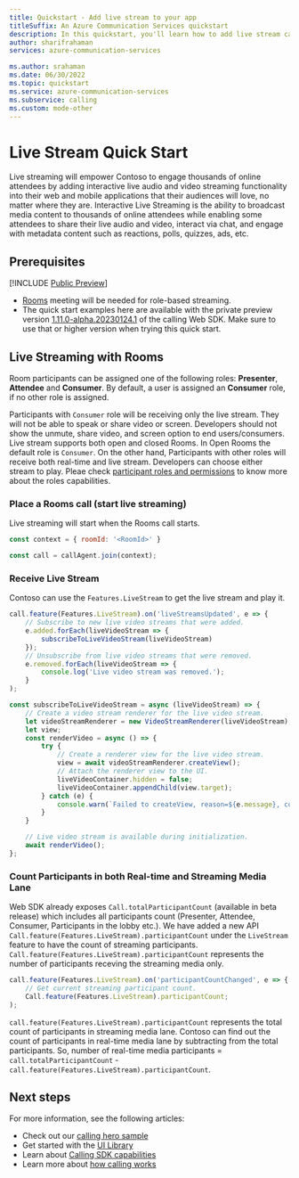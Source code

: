 ```yaml
---
title: Quickstart - Add live stream to your app
titleSuffix: An Azure Communication Services quickstart
description: In this quickstart, you'll learn how to add live stream calling capabilities to your app using Azure Communication Services.
author: sharifrahaman
services: azure-communication-services

ms.author: srahaman
ms.date: 06/30/2022
ms.topic: quickstart
ms.service: azure-communication-services
ms.subservice: calling
ms.custom: mode-other
---
```


# Live Stream Quick Start

Live streaming will empower Contoso to engage thousands of online attendees by adding interactive live audio and video streaming functionality into their web and 
mobile applications that their audiences will love, no matter where they are. Interactive Live Streaming is the ability to broadcast media content to thousands of online 
attendees while enabling some attendees to share their live audio and video, interact via chat, and engage with metadata content such as reactions, polls, quizzes, ads, etc.

## Prerequisites
[!INCLUDE [Public Preview](../../includes/private-preview-include-section.md)]

- [Rooms](../rooms/get-started-rooms.md) meeting will be needed for role-based streaming.
- The quick start examples here are available with the private preview version [1.11.0-alpha.20230124.1](https://www.npmjs.com/package/@azure/communication-calling/v/1.11.0-alpha.20230124.1) of the calling Web SDK. Make sure to use that or higher version when trying this quick start.

## Live Streaming with Rooms
Room participants can be assigned one of the following roles: **Presenter**, **Attendee** and **Consumer**. By default, a user is assigned an **Consumer** role, if no other role is assigned.

Participants with `Consumer` role will be receiving only the live stream. They will not be able to speak or share video or screen. Developers should not show the unmute, share video, and screen option to end users/consumers. Live stream supports both open and closed Rooms. In Open Rooms the default role is `Consumer`.
On the other hand, Participants with other roles will receive both real-time and live stream. Developers can choose either stream to play.
Pleae check [participant roles and permissions](../../concepts/rooms/room-concept#predefined-participant-roles-and-permissions) to know more about the roles capabilities.

### Place a Rooms call (start live streaming)
Live streaming will start when the Rooms call starts.

```js
const context = { roomId: '<RoomId>' }

const call = callAgent.join(context);
```

### Receive Live Stream
Contoso can use the `Features.LiveStream` to get the live stream and play it.

```typescript
call.feature(Features.LiveStream).on('liveStreamsUpdated', e => {
    // Subscribe to new live video streams that were added.
    e.added.forEach(liveVideoStream => {
        subscribeToLiveVideoStream(liveVideoStream)
    });
    // Unsubscribe from live video streams that were removed.
    e.removed.forEach(liveVideoStream => {
        console.log('Live video stream was removed.');
    }
);

const subscribeToLiveVideoStream = async (liveVideoStream) => {
    // Create a video stream renderer for the live video stream.
    let videoStreamRenderer = new VideoStreamRenderer(liveVideoStream);
    let view;
    const renderVideo = async () => {
        try {
            // Create a renderer view for the live video stream.
            view = await videoStreamRenderer.createView();
            // Attach the renderer view to the UI.
            liveVideoContainer.hidden = false;
            liveVideoContainer.appendChild(view.target);
        } catch (e) {
            console.warn(`Failed to createView, reason=${e.message}, code=${e.code}`);
        }	
    }

    // Live video stream is available during initialization.
    await renderVideo();
};

```

### Count Participants in both Real-time and Streaming Media Lane
Web SDK already exposes `Call.totalParticipantCount` (available in beta release) which includes all participants count (Presenter, Attendee, Consumer, Participants in the lobby etc.). We have added a new API `Call.feature(Features.LiveStream).participantCount` under the `LiveStream` feature to have the count of streaming participants. `Call.feature(Features.LiveStream).participantCount` represents the number of participants receving the streaming media only.

```typescript
call.feature(Features.LiveStream).on('participantCountChanged', e => {
    // Get current streaming participant count.
    Call.feature(Features.LiveStream).participantCount;
);
```

`call.feature(Features.LiveStream).participantCount` represents the total count of participants in streaming media lane. Contoso can find out the count of participants in real-time media lane by subtracting from the total participants. So, number of real-time media participants = `call.totalParticipantCount` - `call.feature(Features.LiveStream).participantCount`.

## Next steps
For more information, see the following articles:

- Check out our [calling hero sample](../../samples/calling-hero-sample.md)
- Get started with the [UI Library](https://aka.ms/acsstorybook)
- Learn about [Calling SDK capabilities](./getting-started-with-calling.md?pivots=platform-web)
- Learn more about [how calling works](../../concepts/voice-video-calling/about-call-types.md)
